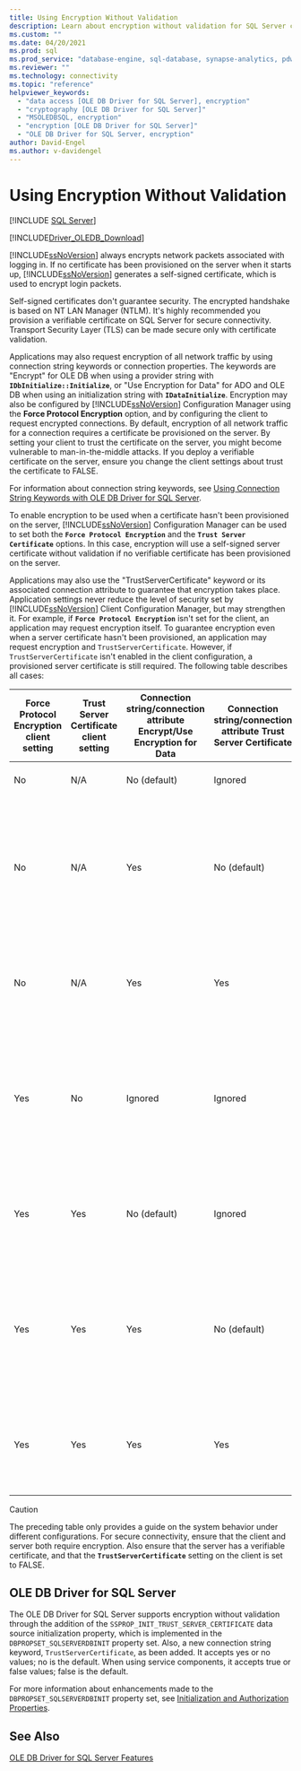 ```yaml
---
title: Using Encryption Without Validation
description: Learn about encryption without validation for SQL Server connections. The OLE DB Driver for SQL Server supports encryption without validation.
ms.custom: ""
ms.date: 04/20/2021
ms.prod: sql
ms.prod_service: "database-engine, sql-database, synapse-analytics, pdw"
ms.reviewer: ""
ms.technology: connectivity
ms.topic: "reference"
helpviewer_keywords:
  - "data access [OLE DB Driver for SQL Server], encryption"
  - "cryptography [OLE DB Driver for SQL Server]"
  - "MSOLEDBSQL, encryption"
  - "encryption [OLE DB Driver for SQL Server]"
  - "OLE DB Driver for SQL Server, encryption"
author: David-Engel
ms.author: v-davidengel
---
```

# Using Encryption Without Validation

[!INCLUDE [SQL Server](../../../includes/applies-to-version/sql-asdb-asdbmi-asa-pdw.md)]

[!INCLUDE[Driver_OLEDB_Download](../../../includes/driver_oledb_download.md)]

[!INCLUDE[ssNoVersion](../../../includes/ssnoversion-md.md)] always encrypts network packets associated with logging in. If no certificate has been provisioned on the server when it starts up, [!INCLUDE[ssNoVersion](../../../includes/ssnoversion-md.md)] generates a self-signed certificate, which is used to encrypt login packets.

Self-signed certificates don't guarantee security. The encrypted handshake is based on NT LAN Manager (NTLM). It's highly recommended you provision a verifiable certificate on SQL Server for secure connectivity. Transport Security Layer (TLS) can be made secure only with certificate validation.

Applications may also request encryption of all network traffic by using connection string keywords or connection properties. The keywords are "Encrypt" for OLE DB when using a provider string with **`IDbInitialize::Initialize`**, or "Use Encryption for Data" for ADO and OLE DB when using an initialization string with **`IDataInitialize`**. Encryption may also be configured by [!INCLUDE[ssNoVersion](../../../includes/ssnoversion-md.md)] Configuration Manager using the **Force Protocol Encryption** option, and by configuring the client to request encrypted connections. By default, encryption of all network traffic for a connection requires a certificate be provisioned on the server. By setting your client to trust the certificate on the server, you might become vulnerable to man-in-the-middle attacks. If you deploy a verifiable certificate on the server, ensure you change the client settings about trust the certificate to FALSE.

For information about connection string keywords, see [Using Connection String Keywords with OLE DB Driver for SQL Server](../applications/using-connection-string-keywords-with-oledb-driver-for-sql-server.md).

To enable encryption to be used when a certificate hasn't been provisioned on the server, [!INCLUDE[ssNoVersion](../../../includes/ssnoversion-md.md)] Configuration Manager can be used to set both the **`Force Protocol Encryption`** and the **`Trust Server Certificate`** options. In this case, encryption will use a self-signed server certificate without validation if no verifiable certificate has been provisioned on the server.

Applications may also use the "TrustServerCertificate" keyword or its associated connection attribute to guarantee that encryption takes place. Application settings never reduce the level of security set by [!INCLUDE[ssNoVersion](../../../includes/ssnoversion-md.md)] Client Configuration Manager, but may strengthen it. For example, if **`Force Protocol Encryption`** isn't set for the client, an application may request encryption itself. To guarantee encryption even when a server certificate hasn't been provisioned, an application may request encryption and `TrustServerCertificate`. However, if `TrustServerCertificate` isn't enabled in the client configuration, a provisioned server certificate is still required. The following table describes all cases:

| Force Protocol Encryption client setting | Trust Server Certificate client setting | Connection string/connection attribute Encrypt/Use Encryption for Data | Connection string/connection attribute Trust Server Certificate | Result |
|--|--|--|--|--|
| No | N/A | No (default) | Ignored | No encryption occurs. |
| No | N/A | Yes | No (default) | Encryption occurs only if there's a verifiable server certificate, otherwise the connection attempt fails. |
| No | N/A | Yes | Yes | Encryption always occurs, but may use a self-signed server certificate. |
| Yes | No | Ignored | Ignored | Encryption occurs only if there's a verifiable server certificate, otherwise the connection attempt fails. |
| Yes | Yes | No (default) | Ignored | Encryption always occurs, but may use a self-signed server certificate. |
| Yes | Yes | Yes | No (default) | Encryption occurs only if there's a verifiable server certificate, otherwise the connection attempt fails. |
| Yes | Yes | Yes | Yes | Encryption always occurs, but might use a self-signed server certificate. |
|  |  |  |  |  |

> [!CAUTION]
> The preceding table only provides a guide on the system behavior under different configurations. For secure connectivity, ensure that the client and server both require encryption. Also ensure that the server has a verifiable certificate, and that the **`TrustServerCertificate`** setting on the client is set to FALSE.

## OLE DB Driver for SQL Server

The OLE DB Driver for SQL Server supports encryption without validation through the addition of the `SSPROP_INIT_TRUST_SERVER_CERTIFICATE` data source initialization property, which is implemented in the `DBPROPSET_SQLSERVERDBINIT` property set. Also, a new connection string keyword, `TrustServerCertificate`, as been added. It accepts yes or no values; no is the default. When using service components, it accepts true or false values; false is the default.

For more information about enhancements made to the `DBPROPSET_SQLSERVERDBINIT` property set, see [Initialization and Authorization Properties](../ole-db-data-source-objects/initialization-and-authorization-properties.md).

## See Also

[OLE DB Driver for SQL Server Features](oledb-driver-for-sql-server-features.md)
